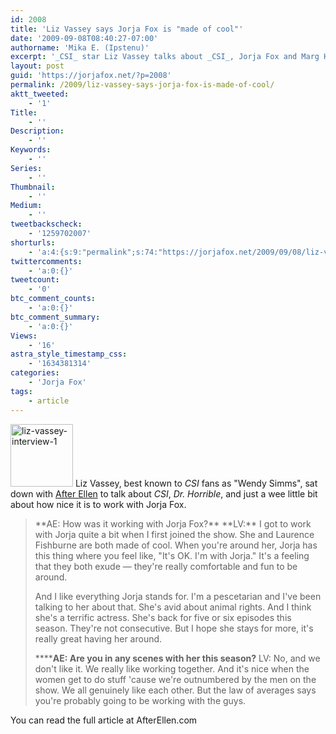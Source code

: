 ```yaml
---
id: 2008
title: 'Liz Vassey says Jorja Fox is "made of cool"'
date: '2009-09-08T08:40:27-07:00'
authorname: 'Mika E. (Ipstenu)'
excerpt: '_CSI_ star Liz Vassey talks about _CSI_, Jorja Fox and Marg Helgenberger, _Ladycops_, and Save the Ta-tas'
layout: post
guid: 'https://jorjafox.net/?p=2008'
permalink: /2009/liz-vassey-says-jorja-fox-is-made-of-cool/
aktt_tweeted:
    - '1'
Title:
    - ''
Description:
    - ''
Keywords:
    - ''
Series:
    - ''
Thumbnail:
    - ''
Medium:
    - ''
tweetbackscheck:
    - '1259702007'
shorturls:
    - 'a:4:{s:9:"permalink";s:74:"https://jorjafox.net/2009/09/08/liz-vassey-says-jorja-fox-is-made-of-cool/";s:7:"tinyurl";s:26:"http://tinyurl.com/y9pfx73";s:4:"isgd";s:18:"http://is.gd/53hme";s:5:"bitly";s:19:"http://bit.ly/gXrJ6";}'
twittercomments:
    - 'a:0:{}'
tweetcount:
    - '0'
btc_comment_counts:
    - 'a:0:{}'
btc_comment_summary:
    - 'a:0:{}'
Views:
    - '16'
astra_style_timestamp_css:
    - '1634381314'
categories:
    - 'Jorja Fox'
tags:
    - article
---
```


<a href="//static.jorjafox.net/wordpress/2009/09/liz-vassey-interview-1.jpg"><img src="//static.jorjafox.net/wordpress/2009/09/liz-vassey-interview-1-100x100.jpg" alt="liz-vassey-interview-1" title="liz-vassey-interview-1" width="100" height="100" class="alignleft size-thumbnail wp-image-2009" /></a> Liz Vassey, best known to _CSI_ fans as "Wendy Simms", sat down with <a href="http://afterellen.com">After Ellen</a> to talk about _CSI_, _Dr. Horrible_, and just a wee little bit about how nice it is to work with Jorja Fox.

<blockquote>**AE: How was it working with Jorja Fox?**
**LV:** I got to work with Jorja quite a bit when I first joined the show. She and Laurence Fishburne are both made of cool. When you're around her, Jorja has this thing where you feel like, "It's OK. I'm with Jorja." It's a feeling that they both exude — they're really comfortable and fun to be around.

And I like everything Jorja stands for. I'm a pescetarian and I've been talking to her about that. She's avid about animal rights. And I think she's a terrific actress. She's back for five or six episodes this season. They're not consecutive. But I hope she stays for more, it's really great having her around.

******AE: Are you in any scenes with her this season?**
LV: No, and we don't like it. We really like working together. And it's nice when the women get to do stuff 'cause we're outnumbered by the men on the show. We all genuinely like each other. But the law of averages says you're probably going to be working with the guys.</blockquote>

You can read the full article at AfterEllen.com
